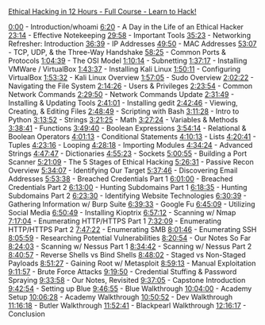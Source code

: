 [Ethical Hacking in 12 Hours - Full Course - Learn to Hack!](https://www.youtube.com/watch?v=fNzpcB7ODxQ&ab_channel=TheCyberMentor)

[0:00](https://www.youtube.com/watch?v=fNzpcB7ODxQ&t=0s) - Introduction/whoami [6:20](https://www.youtube.com/watch?v=fNzpcB7ODxQ&t=380s) - A Day in the Life of an Ethical Hacker [23:14](https://www.youtube.com/watch?v=fNzpcB7ODxQ&t=1394s) - Effective Notekeeping [29:58](https://www.youtube.com/watch?v=fNzpcB7ODxQ&t=1798s) - Important Tools [35:23](https://www.youtube.com/watch?v=fNzpcB7ODxQ&t=2123s) - Networking Refresher: Introduction [36:39](https://www.youtube.com/watch?v=fNzpcB7ODxQ&t=2199s) - IP Addresses [49:50](https://www.youtube.com/watch?v=fNzpcB7ODxQ&t=2990s) - MAC Addresses [53:07](https://www.youtube.com/watch?v=fNzpcB7ODxQ&t=3187s) - TCP, UDP, & the Three-Way Handshake [58:25](https://www.youtube.com/watch?v=fNzpcB7ODxQ&t=3505s) - Common Ports & Protocols [1:04:39](https://www.youtube.com/watch?v=fNzpcB7ODxQ&t=3879s) - The OSI Model [1:10:14](https://www.youtube.com/watch?v=fNzpcB7ODxQ&t=4214s) - Subnetting [1:37:17](https://www.youtube.com/watch?v=fNzpcB7ODxQ&t=5837s) - Installing VMWare / VirtualBox [1:43:37](https://www.youtube.com/watch?v=fNzpcB7ODxQ&t=6217s) - Installing Kali Linux [1:50:11](https://www.youtube.com/watch?v=fNzpcB7ODxQ&t=6611s) - Configuring VirtualBox [1:53:32](https://www.youtube.com/watch?v=fNzpcB7ODxQ&t=6812s) - Kali Linux Overview [1:57:05](https://www.youtube.com/watch?v=fNzpcB7ODxQ&t=7025s) - Sudo Overview [2:02:22](https://www.youtube.com/watch?v=fNzpcB7ODxQ&t=7342s) - Navigating the File System [2:14:26](https://www.youtube.com/watch?v=fNzpcB7ODxQ&t=8066s) - Users & Privileges [2:23:54](https://www.youtube.com/watch?v=fNzpcB7ODxQ&t=8634s) - Common Network Commands [2:29:50](https://www.youtube.com/watch?v=fNzpcB7ODxQ&t=8990s) - Network Commands Update [2:31:49](https://www.youtube.com/watch?v=fNzpcB7ODxQ&t=9109s) - Installing & Updating Tools [2:41:01](https://www.youtube.com/watch?v=fNzpcB7ODxQ&t=9661s) - Installing gedit [2:42:46](https://www.youtube.com/watch?v=fNzpcB7ODxQ&t=9766s) - Viewing, Creating, & Editing Files [2:48:49](https://www.youtube.com/watch?v=fNzpcB7ODxQ&t=10129s) - Scripting with Bash [3:11:28](https://www.youtube.com/watch?v=fNzpcB7ODxQ&t=11488s) - Intro to Python [3:13:52](https://www.youtube.com/watch?v=fNzpcB7ODxQ&t=11632s) - Strings [3:21:25](https://www.youtube.com/watch?v=fNzpcB7ODxQ&t=12085s) - Math [3:27:24](https://www.youtube.com/watch?v=fNzpcB7ODxQ&t=12444s) - Variables & Methods [3:38:41](https://www.youtube.com/watch?v=fNzpcB7ODxQ&t=13121s) - Functions [3:49:40](https://www.youtube.com/watch?v=fNzpcB7ODxQ&t=13780s) - Boolean Expressions [3:54:14](https://www.youtube.com/watch?v=fNzpcB7ODxQ&t=14054s) - Relational & Boolean Operators [4:01:13](https://www.youtube.com/watch?v=fNzpcB7ODxQ&t=14473s) - Conditional Statements [4:10:13](https://www.youtube.com/watch?v=fNzpcB7ODxQ&t=15013s) - Lists [4:20:41](https://www.youtube.com/watch?v=fNzpcB7ODxQ&t=15641s) - Tuples [4:23:16](https://www.youtube.com/watch?v=fNzpcB7ODxQ&t=15796s) - Looping [4:28:18](https://www.youtube.com/watch?v=fNzpcB7ODxQ&t=16098s) - Importing Modules [4:34:24](https://www.youtube.com/watch?v=fNzpcB7ODxQ&t=16464s) - Advanced Strings [4:47:47](https://www.youtube.com/watch?v=fNzpcB7ODxQ&t=17267s) - Dictionaries [4:55:23](https://www.youtube.com/watch?v=fNzpcB7ODxQ&t=17723s) - Sockets [5:00:55](https://www.youtube.com/watch?v=fNzpcB7ODxQ&t=18055s) - Building a Port Scanner [5:21:09](https://www.youtube.com/watch?v=fNzpcB7ODxQ&t=19269s) - The 5 Stages of Ethical Hacking [5:26:31](https://www.youtube.com/watch?v=fNzpcB7ODxQ&t=19591s) - Passive Recon Overview [5:34:07](https://www.youtube.com/watch?v=fNzpcB7ODxQ&t=20047s) - Identifying Our Target [5:37:46](https://www.youtube.com/watch?v=fNzpcB7ODxQ&t=20266s) - Discovering Email Addresses [5:53:38](https://www.youtube.com/watch?v=fNzpcB7ODxQ&t=21218s) - Breached Credentials Part 1 [6:01:00](https://www.youtube.com/watch?v=fNzpcB7ODxQ&t=21660s) - Breached Credentials Part 2 [6:13:00](https://www.youtube.com/watch?v=fNzpcB7ODxQ&t=22380s) - Hunting Subdomains Part 1 [6:18:35](https://www.youtube.com/watch?v=fNzpcB7ODxQ&t=22715s) - Hunting Subdomains Part 2 [6:23:30](https://www.youtube.com/watch?v=fNzpcB7ODxQ&t=23010s) - Identifying Website Technologies [6:30:39](https://www.youtube.com/watch?v=fNzpcB7ODxQ&t=23439s) - Gathering Information w/ Burp Suite [6:39:33](https://www.youtube.com/watch?v=fNzpcB7ODxQ&t=23973s) - Google Fu [6:45:09](https://www.youtube.com/watch?v=fNzpcB7ODxQ&t=24309s) - Utilizing Social Media [6:50:49](https://www.youtube.com/watch?v=fNzpcB7ODxQ&t=24649s) - Installing Kioptrix [6:57:12](https://www.youtube.com/watch?v=fNzpcB7ODxQ&t=25032s) - Scanning w/ Nmap [7:17:04](https://www.youtube.com/watch?v=fNzpcB7ODxQ&t=26224s) - Enumerating HTTP/HTTPS Part 1 [7:32:09](https://www.youtube.com/watch?v=fNzpcB7ODxQ&t=27129s) - Enumerating HTTP/HTTPS Part 2 [7:47:22](https://www.youtube.com/watch?v=fNzpcB7ODxQ&t=28042s) - Enumerating SMB [8:01:46](https://www.youtube.com/watch?v=fNzpcB7ODxQ&t=28906s) - Enumerating SSH [8:05:59](https://www.youtube.com/watch?v=fNzpcB7ODxQ&t=29159s) - Researching Potential Vulnerabilities [8:20:54](https://www.youtube.com/watch?v=fNzpcB7ODxQ&t=30054s) - Our Notes So Far [8:24:03](https://www.youtube.com/watch?v=fNzpcB7ODxQ&t=30243s) - Scanning w/ Nessus Part 1 [8:34:42](https://www.youtube.com/watch?v=fNzpcB7ODxQ&t=30882s) - Scanning w/ Nessus Part 2 [8:40:57](https://www.youtube.com/watch?v=fNzpcB7ODxQ&t=31257s) - Reverse Shells vs Bind Shells [8:48:02](https://www.youtube.com/watch?v=fNzpcB7ODxQ&t=31682s) - Staged vs Non-Staged Payloads [8:51:27](https://www.youtube.com/watch?v=fNzpcB7ODxQ&t=31887s) - Gaining Root w/ Metasploit [8:59:13](https://www.youtube.com/watch?v=fNzpcB7ODxQ&t=32353s) - Manual Exploitation [9:11:57](https://www.youtube.com/watch?v=fNzpcB7ODxQ&t=33117s) - Brute Force Attacks [9:19:50](https://www.youtube.com/watch?v=fNzpcB7ODxQ&t=33590s) - Credential Stuffing & Password Spraying [9:33:58](https://www.youtube.com/watch?v=fNzpcB7ODxQ&t=34438s) - Our Notes, Revisited [9:37:05](https://www.youtube.com/watch?v=fNzpcB7ODxQ&t=34625s) - Capstone Introduction [9:42:54](https://www.youtube.com/watch?v=fNzpcB7ODxQ&t=34974s) - Setting up Blue [9:46:55](https://www.youtube.com/watch?v=fNzpcB7ODxQ&t=35215s) - Blue Walkthrough [10:04:00](https://www.youtube.com/watch?v=fNzpcB7ODxQ&t=36240s) - Academy Setup [10:06:28](https://www.youtube.com/watch?v=fNzpcB7ODxQ&t=36388s) - Academy Walkthrough [10:50:52](https://www.youtube.com/watch?v=fNzpcB7ODxQ&t=39052s) - Dev Walkthrough [11:16:18](https://www.youtube.com/watch?v=fNzpcB7ODxQ&t=40578s) - Butler Walkthrough [11:52:41](https://www.youtube.com/watch?v=fNzpcB7ODxQ&t=42761s) - Blackpearl Walkthrough [12:16:17](https://www.youtube.com/watch?v=fNzpcB7ODxQ&t=44177s) - Conclusion